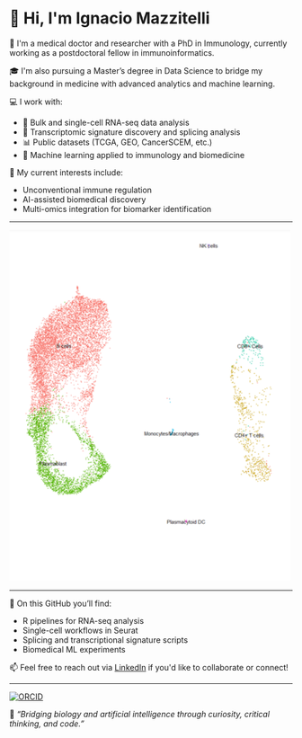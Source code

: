# 👋 Hi, I'm Ignacio Mazzitelli

🧬 I'm a medical doctor and researcher with a PhD in Immunology, currently working as a postdoctoral fellow in immunoinformatics.

🎓 I'm also pursuing a Master’s degree in Data Science to bridge my background in medicine with advanced analytics and machine learning.

💻 I work with:
- 🧪 Bulk and single-cell RNA-seq data analysis  
- 🧠 Transcriptomic signature discovery and splicing analysis  
- 📊 Public datasets (TCGA, GEO, CancerSCEM, etc.)  
- 🤖 Machine learning applied to immunology and biomedicine  

🔬 My current interests include:
- Unconventional immune regulation  
- AI-assisted biomedical discovery  
- Multi-omics integration for biomarker identification  

---


<img src="umap_scRNAseq_clusters.png" width="500"/>


---

🚀 On this GitHub you’ll find:
- R pipelines for RNA-seq analysis  
- Single-cell workflows in Seurat  
- Splicing and transcriptional signature scripts  
- Biomedical ML experiments

📫 Feel free to reach out via [LinkedIn](https://www.linkedin.com/in/ignaciomazzitelli) if you'd like to collaborate or connect!

---

[![ORCID](https://img.shields.io/badge/ORCID-0000--0001--9351--5799-a6ce39?logo=orcid&style=flat-square)](https://orcid.org/0000-0001-9351-5799)

🧪 *“Bridging biology and artificial intelligence through curiosity, critical thinking, and code.”*
